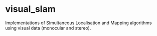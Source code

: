 # visual_slam
Implementations of Simultaneous Localisation and Mapping algorithms using visual data (monocular and stereo).
